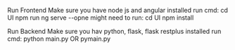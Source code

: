 Run Frontend
    Make sure you have node js and angular installed
    run cmd:
        cd UI
        npm run ng serve --opne
    might need to run:
        cd UI
        npm install

Run Backend
    Make sure you hav python, flask, flask restplus installed
    run cmd:
        python main.py OR pymain.py 